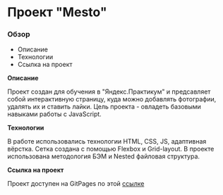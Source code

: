 # Проект "Mesto"

### Обзор
* Описание
* Технологии
* Ссылка на проект

**Описание**

Проект создан для обучения в "Яндекс.Практикум" и предсавляет собой интерактивную страницу, куда можно добавлять фотографии, удалять их и ставить лайки. Цель проекта - овладеть базовыми навыками работы с JavaScript.

**Технологии**

В работе использовались технологии HTML, CSS, JS, адаптивная вёрстка. Сетка создана с помощью Flexbox и Grid-layout. В проекте использована методология БЭМ и Nested файловая структура.

**Ссылка на проект**

Проект доступен на GitPages по этой [ссылке](https://liubov1983.github.io/russian-travel/index.html)
